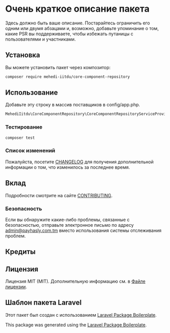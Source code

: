 # Очень краткое описание пакета

Здесь должно быть ваше описание. Постарайтесь ограничить его одним или двумя абзацами и, возможно, добавьте упоминание о том, какие PSR вы поддерживаете, чтобы избежать путаницы с пользователями и участниками.

## Установка

Вы можете установить пакет через композитор:

```bash
composer require mehedi-iitdu/core-component-repository
```

## Использование
Добавьте эту строку в массив поставщиков в config/app.php.

``` php
MehediIitdu\CoreComponentRepository\CoreComponentRepositoryServiceProvider::class
```

### Тестирование

``` bash
composer test
```

### Список изменений

Пожалуйста, посетите [CHANGELOG](CHANGELOG.md) для получения дополнительной информации о том, что изменилось за последнее время.

## Вклад

Подробности смотрите на сайте [CONTRIBUTING](CONTRIBUTING.md).

### Безопасность

Если вы обнаружите какие-либо проблемы, связанные с безопасностью, отправьте электронное письмо по адресу admin@payhasly.com.tm вместо использования системы отслеживания проблем.

## Кредиты



## Лицензия

Лицензия MIT (MIT). Дополнительную информацию см. в [Файле лицензии](LICENSE.md).

## Шаблон пакета Laravel

Этот пакет был создан с использованием [Laravel Package Boilerplate](https://laravelpackageboilerplate.com).

This package was generated using the [Laravel Package Boilerplate](https://laravelpackageboilerplate.com).
